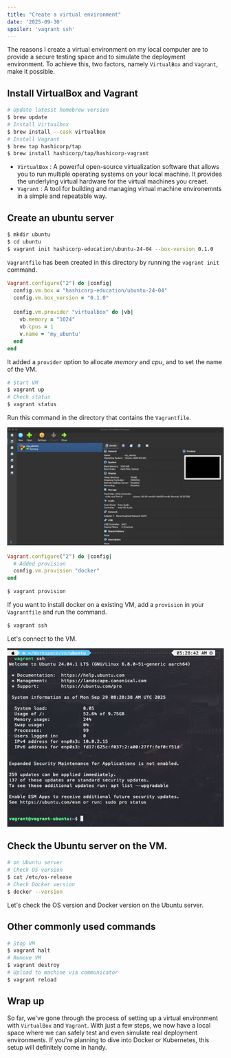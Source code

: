 ```yaml
---
title: "Create a virtual environment"
date: '2025-09-30'
spoiler: 'vagrant ssh'
---
```


The reasons I create a virtual environment on my local computer are to provide a secure testing space and to simulate the deployment environment. To achieve this, two factors, namely `VirtualBox` and `Vagrant`, make it possible.

## Install VirtualBox and Vagrant

```bash
# Update latesst homebrew version
$ brew update 
# Install Virtualbox
$ brew install --cask virtualbox
# Install Vagrant
$ brew tap hashicorp/tap
$ brew install hashicorp/tap/hashicorp-vagrant
```

- `VirtualBox` : A powerful open-source virtualization software that allows you to run multiple operating systems on your local machine. It provides the underlying virtual hardware for the virtual machines you creaet.
- `Vagrant` : A tool for building and managing virtual machine environemnts in a simple and repeatable way.

## Create an ubuntu server

```bash
$ mkdir ubuntu
$ cd ubuntu
$ vagrant init hashicorp-education/ubuntu-24-04 --box-version 0.1.0
```

`Vagrantfile` has been created in this directory by running the `vagrant init` command.

```ruby
Vagrant.configure("2") do |config|
  config.vm.box = "hashicorp-education/ubuntu-24-04"
  config.vm.box_version = "0.1.0"
  
  config.vm.provider "virtualbox" do |vb|
    vb.memory = "1024"
    vb.cpus = 1
    v.name = 'my_ubuntu'
  end
end
```

It added a `provider` option to allocate *memory* and *cpu*, and to set the name of the VM.


```bash
# Start VM
$ vagrant up
# Check status
$ vagrant status
```

Run this command in the directory that contains the `Vagrantfile`.

![ubuntu-server](./create-a-virtual-environment/ubuntu-server.png)

```ruby
Vagrant.configure("2") do |config|
  # Added provision
  config.vm.provision "docker"
end
```

```bash
$ vagrant provision
```

If you want to install docker on a existing VM, add a `provision` in your `Vagrantfile` and run the command.

```bash
$ vagrant ssh
```

Let's connect to the VM.

![vagrant-ssh](./create-a-virtual-environment/vagrant-ssh.png)

## Check the Ubuntu server on the VM.

```bash
# on Ubuntu server
# Check OS version
$ cat /etc/os-release
# Check Docker version
$ docker --version
```

Let's check the OS version and Docker version on the Ubuntu server.

## Other commonly used commands

```bash
# Stop VM
$ vagrant halt
# Remove VM
$ vagrant destroy
# Upload to machine via communicator
$ vagrant reload
```

## Wrap up

So far, we've gone through the process of setting up a virtual environment with `VirtualBox` and `Vagrant`. With just a few steps, we now have a local space where we can safely test and even simulate real deployment environments.
If you're planning to dive into Docker or Kubernetes, this setup will definitely come in handy.

